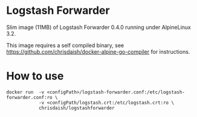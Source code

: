Logstash Forwarder
==================

Slim image (11MB) of Logstash Forwarder 0.4.0 running under AlpineLinux 3.2.

This image requires a self compiled binary, see https://github.com/chrisdaish/docker-alpine-go-compiler for instructions.

How to use
=========

```
docker run  -v <configPath>/logstash-forwarder.conf:/etc/logstash-forwarder.conf:ro \
            -v <configPath/logstash.crt:/etc/logstash.crt:ro \
            chrisdaish/logstashforwarder
```
